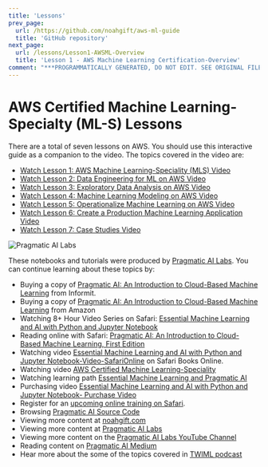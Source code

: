 ```yaml
---
title: 'Lessons'
prev_page:
  url: /https://github.com/noahgift/aws-ml-guide
  title: 'GitHub repository'
next_page:
  url: /lessons/Lesson1-AWSML-Overview
  title: 'Lesson 1 - AWS Machine Learning Certification-Overview'
comment: "***PROGRAMMATICALLY GENERATED, DO NOT EDIT. SEE ORIGINAL FILES IN /content***"
---
```

# AWS Certified Machine Learning-Specialty (ML-S) Lessons

There are a total of seven lessons on AWS.  You should use this interactive guide as a companion to the video.  The topics covered in the video are:

* [Watch Lesson 1:  AWS Machine Learning-Speciality (MLS) Video](https://learning.oreilly.com/videos/aws-certified-machine/9780135556597/9780135556597-ACML_01_01_00)
* [Watch Lesson 2:  Data Engineering for ML on AWS Video](https://learning.oreilly.com/videos/aws-certified-machine/9780135556597/9780135556597-ACML_01_02_00)
* [Watch Lesson 3:  Exploratory Data Analysis on AWS Video](https://learning.oreilly.com/videos/aws-certified-machine/9780135556597/9780135556597-ACML_01_03_00)
* [Watch Lesson 4:  Machine Learning Modeling on AWS Video](https://learning.oreilly.com/videos/aws-certified-machine/9780135556597/9780135556597-ACML_01_04_00)
* [Watch Lesson 5:  Operationalize Machine Learning on AWS Video](https://learning.oreilly.com/videos/aws-certified-machine/9780135556597/9780135556597-ACML_01_05_00)
* [Watch Lesson 6:  Create a Production Machine Learning Application Video](https://learning.oreilly.com/videos/aws-certified-machine/9780135556597/9780135556597-ACML_01_06_00)
* [Watch Lesson 7:  Case Studies Video](https://learning.oreilly.com/videos/aws-certified-machine/9780135556597/9780135556597-ACML_01_07_00)

![Pragmatic AI Labs](https://paiml.com/images/logo_with_slogan_white_background.png)

These notebooks and tutorials were produced by [Pragmatic AI Labs](https://paiml.com/).  You can continue learning about these topics by:

*   Buying a copy of [Pragmatic AI: An Introduction to Cloud-Based Machine Learning](http://www.informit.com/store/pragmatic-ai-an-introduction-to-cloud-based-machine-9780134863863) from Informit.
*   Buying a copy of  [Pragmatic AI: An Introduction to Cloud-Based Machine Learning](https://www.amazon.com/Pragmatic-AI-Introduction-Cloud-Based-Learning/dp/0134863860) from Amazon
*   Watching 8+ Hour Video Series on Safari: [Essential Machine Learning and AI with Python and Jupyter Notebook](https://www.safaribooksonline.com/videos/essential-machine-learning/9780135261118)
*   Reading online with Safari:  [Pragmatic AI: An Introduction to Cloud-Based Machine Learning, First Edition](https://www.safaribooksonline.com/library/view/pragmatic-ai-an/9780134863924/)
*  Watching video [Essential Machine Learning and AI with Python and Jupyter Notebook-Video-SafariOnline](https://www.safaribooksonline.com/videos/essential-machine-learning/9780135261118) on Safari Books Online.
*  Watching video [AWS Certified Machine Learning-Speciality](https://learning.oreilly.com/videos/aws-certified-machine/9780135556597)
*  Watching learning path [Essential Machine Learning and Pragmatic AI](https://learning.oreilly.com/learning-paths/learning-path-essential/9780135747193/)
* Purchasing video [Essential Machine Learning and AI with Python and Jupyter Notebook- Purchase Video](http://www.informit.com/store/essential-machine-learning-and-ai-with-python-and-jupyter-9780135261095)
*   Register for an [upcoming online training on Safari](https://www.safaribooksonline.com/search/?query=noah%20gift).
*   Browsing [Pragmatic AI Source Code](https://github.com/noahgift/pragmaticai)
*   Viewing more content at [noahgift.com](https://noahgift.com/)
*   Viewing more content at [Pragmatic AI Labs](https://paiml.com/)
*   Viewing more content on the [Pragmatic AI Labs YouTube Channel](https://www.youtube.com/channel/UCNDfiL0D1LUeKWAkRE1xO5Q)
*   Reading content on [Pragmatic AI Medium](https://medium.com/pragmatic-ai-labs)
*   Hear more about the some of the topics covered in [TWIML podcast](https://twimlai.com/twiml-talk-158-growth-hacking-sports-w-machine-learning-with-noah-gift/)